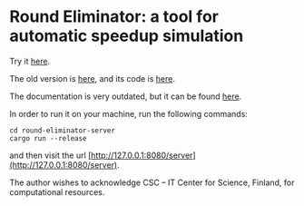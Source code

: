 # Round Eliminator: a tool for automatic speedup simulation

Try it [here](https://roundeliminator.github.io/re-experimental/).

The old version is [here](https://roundeliminator.github.io/re/), and its code is [here](https://github.com/olidennis/round-eliminator/tree/round-eliminator-1).

The documentation is very outdated, but it can be found [here](https://olidennis.github.io/files/roundeliminatortutorial.pdf).

In order to run it on your machine, run the following commands:
```
cd round-eliminator-server 
cargo run --release
```
and then visit the url [http://127.0.0.1:8080/server](http://127.0.0.1:8080/server).


The author wishes to acknowledge CSC – IT Center for Science, Finland, for computational resources.
